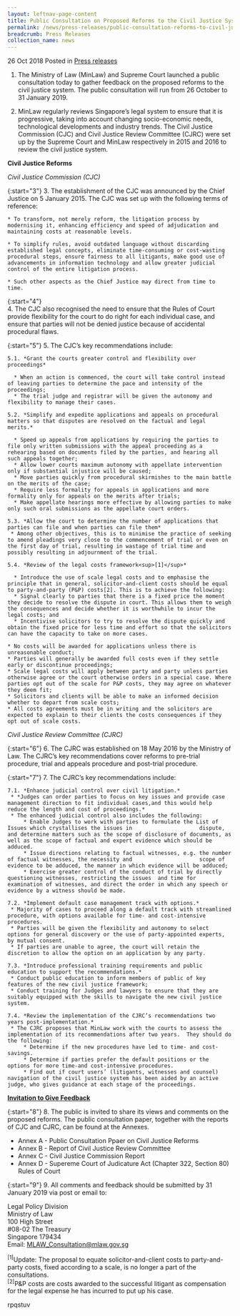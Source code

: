 ```yaml
---
layout: leftnav-page-content
title: Public Consultation on Proposed Reforms to the Civil Justice System
permalink: /news/press-releases/public-consultation-reforms-to-civil-justice-system
breadcrumb: Press Releases
collection_name: news
---
```


26 Oct 2018 Posted in [Press releases](/news/press-releases)

1. The Ministry of Law (MinLaw) and Supreme Court launched a public consultation today to gather feedback on the proposed reforms to the civil justice system. The public consultation will run from 26 October to 31 January 2019.

2. MinLaw regularly reviews Singapore’s legal system to ensure that it is progressive, taking into account changing socio-economic needs, technological developments and industry trends. The Civil Justice Commission (CJC) and Civil Justice Review Committee (CJRC) were set up by the Supreme Court and MinLaw respectively in 2015 and 2016 to review the civil justice system.

**Civil Justice Reforms**

*Civil Justice Commission (CJC)*

{:start="3"}
3. The establishment of the CJC was announced by the Chief Justice on 5 January 2015. The CJC was set up with the following terms of reference:

    * To transform, not merely reform, the litigation process by modernising it, enhancing efficiency and speed of adjudication and maintaining costs at reasonable levels.

    * To simplify rules, avoid outdated language without discarding established legal concepts, eliminate time-consuming or cost-wasting procedural steps, ensure fairness to all litigants, make good use of advancements in information technology and allow greater judicial control of the entire litigation process.

    * Such other aspects as the Chief Justice may direct from time to time.
    
{:start="4"}    
4. The CJC also recognised the need to ensure that the Rules of Court provide flexibility for the court to do right for each individual case, and ensure that parties will not be denied justice because of accidental procedural flaws.

{:start="5"}
5. The CJC’s key recommendations include:

    5.1. *Grant the courts greater control and flexibility over proceedings*
    
      * When an action is commenced, the court will take control instead of leaving parties to determine the pace and intensity of the proceedings;
      * The trial judge and registrar will be given the autonomy and flexibility to manage their cases.
        
    5.2. *Simplify and expedite applications and appeals on procedural matters so that disputes are resolved on the factual and legal merits.*

      * Speed up appeals from applications by requiring the parties to file only written submissions with the appeal proceeding as a rehearing based on documents filed by the parties, and hearing all such appeals together;
      * Allow lower courts maximum autonomy with appellate intervention only if substantial injustice will be caused;
      * Move parties quickly from procedural skirmishes to the main battle on the merits of the case;
      * Require less formality for appeals in applications and more formality only for appeals on the merits after trials;
      * Make appellate hearings more effective by allowing parties to make only such oral submissions as the appellate court orders.
        
    5.3. *Allow the court to determine the number of applications that parties can file and when parties can file them*  
     * Among other objectives, this is to minimise the practice of seeking to amend pleadings very close to the commencement of trial or even on the first day of trial, resulting in wastage of trial time and possibly resulting in adjournment of the trial.
        
    5.4. *Review of the legal costs framework<sup>[1]</sup>*
    
      * Introduce the use of scale legal costs and to emphasise the principle that in general, solicitor-and-client costs should be equal to party-and-party (P&P) costs[2]. This is to achieve the following:
      * Signal clearly to parties that there is a fixed price the moment they decide to resolve the dispute in court. This allows them to weigh the consequences and decide whether it is worthwhile to incur the legal costs; and
      * Incentivise solicitors to try to resolve the dispute quickly and obtain the fixed price for less time and effort so that the solicitors can have the capacity to take on more cases.
        
    * No costs will be awarded for applications unless there is unreasonable conduct;
    * Parties will generally be awarded full costs even if they settle early or discontinue proceedings;
    * Scale legal costs will apply between party and party unless parties otherwise agree or the court otherwise orders in a special case. Where parties opt out of the scale for P&P costs, they may agree on whatever they deem fit;
    * Solicitors and clients will be able to make an informed decision whether to depart from scale costs;
    * All costs agreements must be in writing and the solicitors are expected to explain to their clients the costs consequences if they opt out of scale costs.
    
*Civil Justice Review Committee (CJRC)*    

{:start="6"}
6. The CJRC was established on 18 May 2016 by the Ministry of Law. The CJRC’s key recommendations cover reforms to pre-trial procedure, trial and appeals procedure and post-trial procedure.

{:start="7"}
7. The CJRC’s key recommendations include:

    7.1. *Enhance judicial control over civil litigation.*
     * *Judges can order parties to focus on key issues and provide case management direction to fit individual cases,and this would help reduce the length and cost of proceedings.*
     * The enhanced judicial control also includes the following:
         * Enable Judges to work with parties to formulate the List of Issues which crystallises the issues in                     dispute, and determine matters such as the scope of disclosure of documents, as well as the scope of factual and expert evidence which should be adduced.
         * Issue directions relating to factual witnesses, e.g. the number of factual witnesses, the necessity and                     scope of evidence to be adduced, the manner in which evidence will be adduced;
         * Exercise greater control of the conduct of trial by directly questioning witnesses, restricting the issues  and time for examination of witnesses, and direct the order in which any speech or evidence by a witness should be made.
         
    7.2. *Implement default case management track with options.*
     * Majority of cases to proceed along a default track with streamlined procedure, with options available for time- and cost-intensive procedures.
     * Parties will be given the flexibility and autonomy to select options for general discovery or the use of party-appointed experts, by mutual consent.
     * If parties are unable to agree, the court will retain the discretion to allow the option on an application by any party.
    
    7.3. *Introduce professional training requirements and public education to support the recommendations.*
     * Conduct public education to inform members of public of key features of the new civil justice framework;
     * Conduct training for Judges and lawyers to ensure that they are suitably equipped with the skills to navigate the new civil justice system.
     
    7.4. *Review the implementation of the CJRC’s recommendations two years post-implementation.* 
     * The CJRC proposes that MinLaw work with the courts to assess the implementation of its recommendations after two years.  They should do the following:
         * Determine if the new procedures have led to time- and cost-savings.
         * Determine if parties prefer the default positions or the options for more time-and cost-intensive procedures.
         * Find out if court users’ (litigants, witnesses and counsel) navigation of the civil justice system has been aided by an active judge, who gives guidance at each stage of the proceedings.
     
**<u>Invitation to Give Feedback</u>**
     
{:start="8"}
8. The public is invited to share its views and comments on the proposed reforms. The public consultation paper, together with the reports of CJC and CJRC, can be found at the Annexes.

* Annex A - Public Consultation Ppaer on Civil Justice Reforms
* Annex B - Report of Civil Justice Review Committee
* Annex C - Civil Justice Commission Report
* Annex D - Supereme Court of Judicature Act (Chapter 322, Section 80) Rules of Court

{:start="9"}
9. All comments and feedback should be submitted by 31 January 2019 via post or email to:

Legal Policy Division  
Ministry of Law  
100 High Street  
#08-02 The Treasury  
Singapore 179434  
Email: MLAW_Consultation@mlaw.gov.sg

<sup>[1]</sup>Update: The proposal to equate solicitor-and-client costs to party-and-party costs, fixed according to a scale, is no longer a part of the consultations.  
<sup>[2]</sup>P&P costs are costs awarded to the successful litigant as compensation for the legal expense he has incurred to put up his case.


rpqstuv 




    

    
    
    
    
    
    





